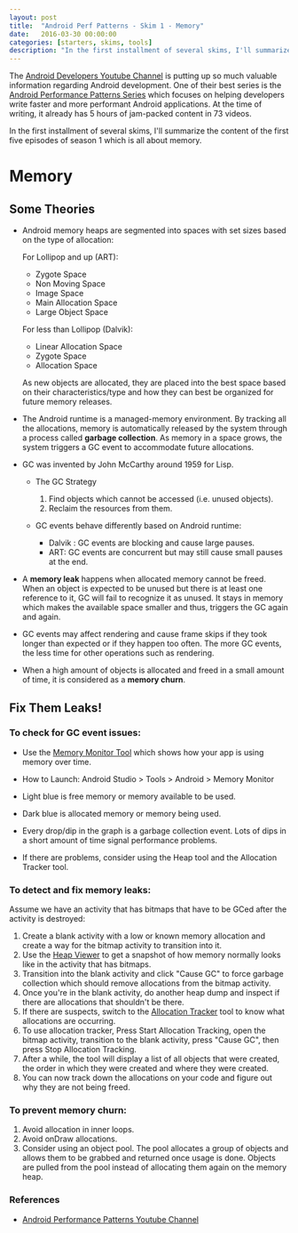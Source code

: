 ```yaml
---
layout: post
title:  "Android Perf Patterns - Skim 1 - Memory"
date:   2016-03-30 00:00:00
categories: [starters, skims, tools]
description: "In the first installment of several skims, I'll summarize the content of the first five episodes of season 1 which is all about memory."
---
```


The [Android Developers Youtube Channel](https://www.youtube.com/user/androiddevelopers) is putting up so much valuable information regarding Android development. One of their best series is the [Android Performance Patterns Series](https://www.youtube.com/playlist?list=PLWz5rJ2EKKc9CBxr3BVjPTPoDPLdPIFCE) which focuses on helping developers write faster and more performant Android applications. At the time of writing, it already has 5 hours of jam-packed content in 73 videos.

In the first installment of several skims, I'll summarize the content of the first five episodes of season 1 which is all about memory.

# Memory

## Some Theories

- Android memory heaps are segmented into spaces with set sizes based on the type of allocation:

  For Lollipop and up (ART):

  - Zygote Space
  - Non Moving Space
  - Image Space
  - Main Allocation Space
  - Large Object Space

  For less than Lollipop (Dalvik):

  - Linear Allocation Space
  - Zygote Space
  - Allocation Space

  As new objects are allocated, they are placed into the best space based on their characteristics/type and how they can best be organized for future memory releases.

- The Android runtime is a managed-memory environment. By tracking all the allocations, memory is automatically released by the system through a process called **garbage collection**. As memory in a space grows, the system triggers a GC event to accommodate future allocations.

- GC was invented by John McCarthy around 1959 for Lisp.

  - The GC Strategy

    1. Find objects which cannot be accessed (i.e. unused objects).
    2. Reclaim the resources from them.

  - GC events behave differently based on Android runtime:

    - Dalvik : GC events are blocking and cause large pauses.
    - ART: GC events are concurrent but may still cause small pauses at the end.

- A **memory leak** happens when allocated memory cannot be freed.
When an object is expected to be unused but there is at least one reference to it, GC will fail to recognize it as unused. It stays in memory which makes the available space smaller and thus, triggers the GC again and again.

- GC events may affect rendering and cause frame skips if they took longer than expected or if they happen too often. The more GC events, the less time for other operations such as rendering.

- When a high amount of objects is allocated and freed in a small amount of time, it is considered as a **memory churn**.

## Fix Them Leaks!

### To check for GC event issues:

  - Use the [Memory Monitor Tool](http://developer.android.com/tools/performance/memory-monitor/index.html) which shows how your app is using memory over time.

  - How to Launch: Android Studio > Tools > Android > Memory Monitor

  - Light blue is free memory or memory available to be used.

  - Dark blue is allocated memory or memory being used.

  - Every drop/dip in the graph is a garbage collection event. Lots of dips in a short amount of time signal performance problems.

  - If there are problems, consider using the Heap tool and the Allocation Tracker tool.


### To detect and fix memory leaks:

  Assume we have an activity that has bitmaps that have to be GCed after the activity is destroyed:

  1. Create a blank activity with a low or known memory allocation and create a way for the bitmap activity to transition into it.
  2. Use the [Heap Viewer](http://developer.android.com/tools/performance/heap-viewer/index.html) to get a snapshot of how memory normally looks like in the activity that has bitmaps.
  3. Transition into the blank activity and click "Cause GC" to force garbage collection which should remove allocations from the bitmap activity.
  4. Once you're in the blank activity, do another heap dump and inspect if there are allocations that shouldn't be there.
  5. If there are suspects, switch to the [Allocation Tracker](http://developer.android.com/tools/performance/allocation-tracker/index.html) tool to know what allocations are occurring.
  6. To use allocation tracker, Press Start Allocation Tracking, open the bitmap activity, transition to the blank activity, press "Cause GC", then press Stop Allocation Tracking.
  7. After a while, the tool will display a list of all objects that were created, the order in which they were created and where they were created.
  8. You can now track down the allocations on your code and figure out why they are not being freed.

### To prevent memory churn:

  1. Avoid allocation in inner loops.
  2. Avoid onDraw allocations.
  3. Consider using an object pool. The pool allocates a group of objects and allows them to be grabbed and returned once usage is done. Objects are pulled from the pool instead of allocating them again on the memory heap.

### References
- [Android Performance Patterns Youtube Channel](https://www.youtube.com/playlist?list=PLWz5rJ2EKKc9CBxr3BVjPTPoDPLdPIFCE)

